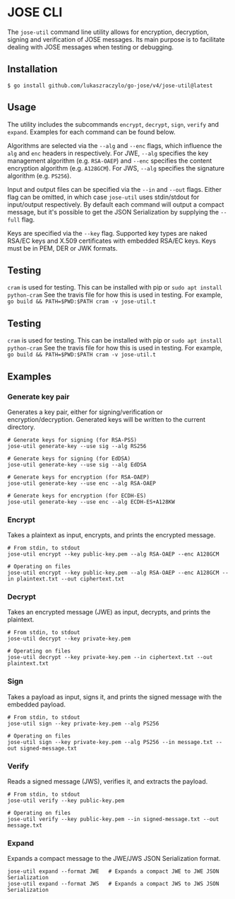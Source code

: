 # JOSE CLI

The `jose-util` command line utility allows for encryption, decryption, signing
and verification of JOSE messages. Its main purpose is to facilitate dealing
with JOSE messages when testing or debugging.

## Installation

```
$ go install github.com/lukaszraczylo/go-jose/v4/jose-util@latest
```

## Usage

The utility includes the subcommands `encrypt`, `decrypt`, `sign`, `verify` and
`expand`. Examples for each command can be found below.

Algorithms are selected via the `--alg` and `--enc` flags, which influence the
`alg` and `enc` headers in respectively. For JWE, `--alg` specifies the key
management algorithm (e.g. `RSA-OAEP`) and `--enc` specifies the content
encryption algorithm (e.g. `A128GCM`). For JWS, `--alg` specifies the
signature algorithm (e.g. `PS256`).

Input and output files can be specified via the `--in` and `--out` flags.
Either flag can be omitted, in which case `jose-util` uses stdin/stdout for
input/output respectively. By default each command will output a compact
message, but it's possible to get the JSON Serialization by supplying the
`--full` flag.

Keys are specified via the `--key` flag. Supported key types are naked RSA/EC
keys and X.509 certificates with embedded RSA/EC keys. Keys must be in PEM,
DER or JWK formats.


## Testing

`cram` is used for testing.  This can be installed with pip or `sudo apt install
python-cram` See the travis file for how this is used in testing. For example,
`go build && PATH=$PWD:$PATH cram -v jose-util.t`



## Testing

`cram` is used for testing.  This can be installed with pip or `sudo apt install
python-cram` See the travis file for how this is used in testing. For example,
`go build && PATH=$PWD:$PATH cram -v jose-util.t`


## Examples

### Generate key pair

Generates a key pair, either for signing/verification or encryption/decryption. Generated keys will be written to the current directory.

    # Generate keys for signing (for RSA-PSS)
    jose-util generate-key --use sig --alg RS256

    # Generate keys for signing (for EdDSA)
    jose-util generate-key --use sig --alg EdDSA

    # Generate keys for encryption (for RSA-OAEP)
    jose-util generate-key --use enc --alg RSA-OAEP

    # Generate keys for encryption (for ECDH-ES)
    jose-util generate-key --use enc --alg ECDH-ES+A128KW

### Encrypt

Takes a plaintext as input, encrypts, and prints the encrypted message.

    # From stdin, to stdout
    jose-util encrypt --key public-key.pem --alg RSA-OAEP --enc A128GCM

    # Operating on files
    jose-util encrypt --key public-key.pem --alg RSA-OAEP --enc A128GCM --in plaintext.txt --out ciphertext.txt

### Decrypt

Takes an encrypted message (JWE) as input, decrypts, and prints the plaintext.

    # From stdin, to stdout
    jose-util decrypt --key private-key.pem

    # Operating on files
    jose-util decrypt --key private-key.pem --in ciphertext.txt --out plaintext.txt

### Sign

Takes a payload as input, signs it, and prints the signed message with the embedded payload.

    # From stdin, to stdout
    jose-util sign --key private-key.pem --alg PS256

    # Operating on files
    jose-util sign --key private-key.pem --alg PS256 --in message.txt --out signed-message.txt

### Verify

Reads a signed message (JWS), verifies it, and extracts the payload.

    # From stdin, to stdout
    jose-util verify --key public-key.pem

    # Operating on files
    jose-util verify --key public-key.pem --in signed-message.txt --out message.txt

### Expand

Expands a compact message to the JWE/JWS JSON Serialization format.

    jose-util expand --format JWE   # Expands a compact JWE to JWE JSON Serialization
    jose-util expand --format JWS   # Expands a compact JWS to JWS JSON Serialization
